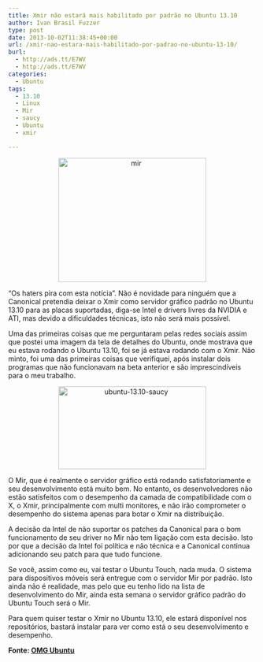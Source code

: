 ```yaml
---
title: Xmir não estará mais habilitado por padrão no Ubuntu 13.10
author: Ivan Brasil Fuzzer
type: post
date: 2013-10-02T11:38:45+00:00
url: /xmir-nao-estara-mais-habilitado-por-padrao-no-ubuntu-13-10/
burl:
  - http://ads.tt/E7WV
  - http://ads.tt/E7WV
categories:
  - Ubuntu
tags:
  - 13.10
  - Linux
  - Mir
  - saucy
  - Ubuntu
  - xmir

---
```

<p style="text-align: center;">
  <a href="http://www.ubuntero.com.br/wp-content/uploads/2013/08/mir.png"><img class="alignnone size-medium wp-image-5881" alt="mir" src="http://www.ubuntero.com.br/wp-content/uploads/2013/08/mir-300x252.png" width="300" height="252" /></a>
</p>

&#8220;Os haters pira com esta notícia&#8221;. Não é novidade para ninguém que a Canonical pretendia deixar o Xmir como servidor gráfico padrão no Ubuntu 13.10 para as placas suportadas, diga-se Intel e drivers livres da NVIDIA e ATI, mas devido a dificuldades técnicas, isto não será mais possível.

Uma das primeiras coisas que me perguntaram pelas redes sociais assim que postei uma imagem da tela de detalhes do Ubuntu, onde mostrava que eu estava rodando o Ubuntu 13.10, foi se já estava rodando com o Xmir. Não minto, foi uma das primeiras coisas que verifiquei, após instalar dois programas que não funcionavam na beta anterior e são imprescindíveis para o meu trabalho.

<p style="text-align: center;">
  <a href="http://www.ubuntero.com.br/wp-content/uploads/2013/10/ubuntu-13.10-saucy.png"><img class="alignnone size-medium wp-image-6085" alt="ubuntu-13.10-saucy" src="http://www.ubuntero.com.br/wp-content/uploads/2013/10/ubuntu-13.10-saucy-300x168.png" width="300" height="168" /></a>
</p>

O Mir, que é realmente o servidor gráfico está rodando satisfatoriamente e seu desenvolvimento está muito bem. No entanto, os desenvolvedores não estão satisfeitos com o desempenho da camada de compatibilidade com o X, o Xmir, principalmente com multi monitores, e não irão comprometer o desempenho do sistema apenas para botar o Xmir na distribuição.

A decisão da Intel de não suportar os patches da Canonical para o bom funcionamento de seu driver no Mir não tem ligação com esta decisão. Isto por que a decisão da Intel foi política e não técnica e a Canonical continua adicionando seu patch para que tudo funcione.

Se você, assim como eu, vai testar o Ubuntu Touch, nada muda. O sistema para dispositivos móveis será entregue com o servidor Mir por padrão. Isto ainda não é realidade, mas pelo que eu tenho lido na lista de desenvolvimento do Mir, ainda esta semana o servidor gráfico padrão do Ubuntu Touch será o Mir.

Para quem quiser testar o Xmir no Ubuntu 13.10, ele estará disponível nos repositórios, bastará instalar para ver como está o seu desenvolvimento e desempenho.

**Fonte: [OMG Ubuntu][1]**

 [1]: http://www.omgubuntu.co.uk/2013/10/xmir-longer-default-supported-cards-13-10